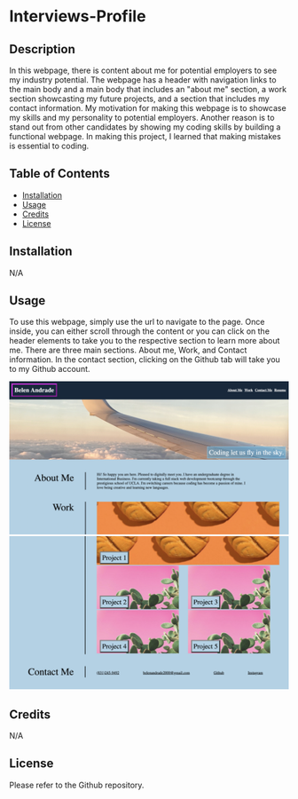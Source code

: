 # Interviews-Profile


## Description

In this webpage, there is content about me for potential employers to see my industry potential. The webpage has a header with navigation links to the main body and a main body that includes an "about me" section, a work section showcasting my future projects, and a section that includes my contact information. My motivation for making this webpage is to showcase my skills and my personality to potential employers. Another reason is to stand out from other candidates by showing my coding skills by building a functional webpage. In making this project, I learned that making mistakes is essential to coding.


## Table of Contents

- [Installation](#installation)
- [Usage](#usage)
- [Credits](#credits)
- [License](#license)

## Installation

N/A

## Usage
 
 To use this webpage, simply use the url to navigate to the page. Once inside, you can either scroll through the content or you can click on the header elements to take you to the respective section to learn more about me. There are three main sections. About me, Work, and Contact information. In the contact section, clicking on the Github tab will take you to my Github account. 

![image](./screenshots/top.png)
![image](./screenshots/bottom.png)

## Credits

N/A

## License

Please refer to the Github repository.

